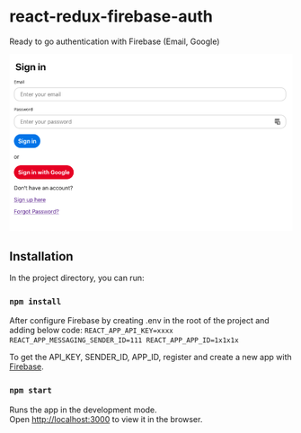 # react-redux-firebase-auth
Ready to go authentication with Firebase (Email, Google)

![Screenshot](https://github.com/andreysaf/react-redux-firebase-auth/blob/master/screen.png?raw=true "Screenshot")

## Installation

In the project directory, you can run:

### `npm install`

After configure Firebase by creating .env in the root of the project and adding below code:
`REACT_APP_API_KEY=xxxx
REACT_APP_MESSAGING_SENDER_ID=111
REACT_APP_APP_ID=1x1x1x`

To get the API_KEY, SENDER_ID, APP_ID, register and create a new app with [Firebase](https://firebase.google.com/).

### `npm start`

Runs the app in the development mode.<br>
Open [http://localhost:3000](http://localhost:3000) to view it in the browser.
